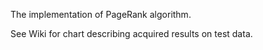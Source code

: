 The implementation of PageRank algorithm.

See Wiki for chart describing acquired results on test data.
